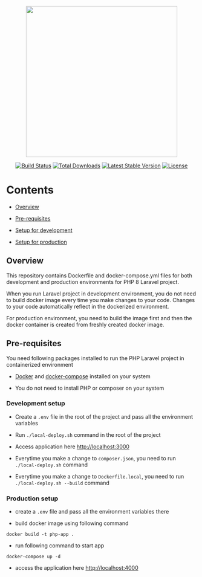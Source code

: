 
<p  align="center"><a  href="https://laravel.com"  target="_blank"><img  src="https://raw.githubusercontent.com/laravel/art/master/logo-lockup/5%20SVG/2%20CMYK/1%20Full%20Color/laravel-logolockup-cmyk-red.svg"  width="400"></a></p>

  

  

<p align="center">
<a  href="https://travis-ci.org/laravel/framework"><img  src="https://travis-ci.org/laravel/framework.svg"  alt="Build Status"></a>
<a  href="https://packagist.org/packages/laravel/framework"><img  src="https://img.shields.io/packagist/dt/laravel/framework"  alt="Total Downloads"></a>
<a  href="https://packagist.org/packages/laravel/framework"><img  src="https://img.shields.io/packagist/v/laravel/framework"  alt="Latest Stable Version"></a>
<a  href="https://packagist.org/packages/laravel/framework"><img  src="https://img.shields.io/packagist/l/laravel/framework"  alt="License"></a>
</p>

  
  

# Contents

- [Overview](##overview)

- [Pre-requisites](##pre-requisites)

- [Setup for development](###development-setup)

- [Setup for production](###production-setup)

  

## Overview

This repository contains Dockerfile and docker-compose.yml files for both development and production environments for PHP 8 Laravel project.

  

When you run Laravel project in development environment, you do not need to build docker image every time you make changes to your code. Changes to your code automatically reflect in the dockerized environment.

  

For production environment, you need to build the image first and then the docker container is created from freshly created docker image.

  

## Pre-requisites

You need following packages installed to run the PHP Laravel project in containerized environment

  

- [Docker](https://docs.docker.com/engine/install/) and [docker-compose](https://docs.docker.com/compose/install/) installed on your system

- You do not need to install PHP or composer on your system

  

### Development setup

* Create a `.env` file in the root of the project and pass all the environment variables

* Run `./local-deploy.sh` command in the root of the project

* Access application here [http://localhost:3000](http://localhost:3000)

* Everytime you make a change to `composer.json`, you need to run `./local-deploy.sh` command

* Everytime you make a change to `Dockerfile.local`, you need to run `./local-deploy.sh --build` command

### Production setup

* create a `.env` file and pass all the environment variables there

* build docker image using following command

```docker build -t php-app .```

* run following command to start app

```docker-compose up -d```

* access the application here [http://localhost:4000](http://localhost:4000)